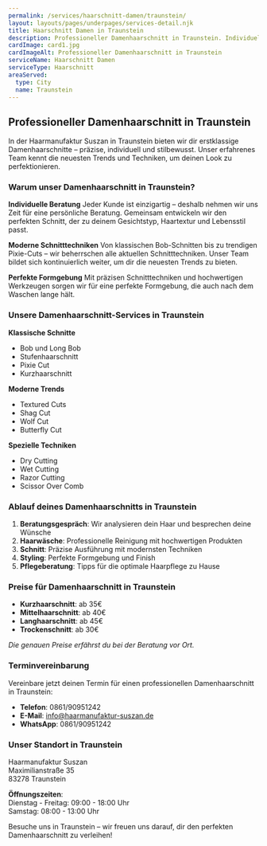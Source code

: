```yaml
---
permalink: /services/haarschnitt-damen/traunstein/
layout: layouts/pages/underpages/services-detail.njk
title: Haarschnitt Damen in Traunstein
description: Professioneller Damenhaarschnitt in Traunstein. Individuelle Beratung, moderne Schnitttechniken und perfekte Formgebung für deinen persönlichen Stil.
cardImage: card1.jpg
cardImageAlt: Professioneller Damenhaarschnitt in Traunstein
serviceName: Haarschnitt Damen
serviceType: Haarschnitt
areaServed:
  type: City
  name: Traunstein
---
```


## Professioneller Damenhaarschnitt in Traunstein

In der Haarmanufaktur Suszan in Traunstein bieten wir dir erstklassige Damenhaarschnitte – präzise, individuell und stilbewusst. Unser erfahrenes Team kennt die neuesten Trends und Techniken, um deinen Look zu perfektionieren.

### Warum unser Damenhaarschnitt in Traunstein?

**Individuelle Beratung**
Jeder Kunde ist einzigartig – deshalb nehmen wir uns Zeit für eine persönliche Beratung. Gemeinsam entwickeln wir den perfekten Schnitt, der zu deinem Gesichtstyp, Haartextur und Lebensstil passt.

**Moderne Schnitttechniken**
Von klassischen Bob-Schnitten bis zu trendigen Pixie-Cuts – wir beherrschen alle aktuellen Schnitttechniken. Unser Team bildet sich kontinuierlich weiter, um dir die neuesten Trends zu bieten.

**Perfekte Formgebung**
Mit präzisen Schnitttechniken und hochwertigen Werkzeugen sorgen wir für eine perfekte Formgebung, die auch nach dem Waschen lange hält.

### Unsere Damenhaarschnitt-Services in Traunstein

**Klassische Schnitte**
- Bob und Long Bob
- Stufenhaarschnitt
- Pixie Cut
- Kurzhaarschnitt

**Moderne Trends**
- Textured Cuts
- Shag Cut
- Wolf Cut
- Butterfly Cut

**Spezielle Techniken**
- Dry Cutting
- Wet Cutting
- Razor Cutting
- Scissor Over Comb

### Ablauf deines Damenhaarschnitts in Traunstein

1. **Beratungsgespräch**: Wir analysieren dein Haar und besprechen deine Wünsche
2. **Haarwäsche**: Professionelle Reinigung mit hochwertigen Produkten
3. **Schnitt**: Präzise Ausführung mit modernsten Techniken
4. **Styling**: Perfekte Formgebung und Finish
5. **Pflegeberatung**: Tipps für die optimale Haarpflege zu Hause

### Preise für Damenhaarschnitt in Traunstein

- **Kurzhaarschnitt**: ab 35€
- **Mittelhaarschnitt**: ab 40€
- **Langhaarschnitt**: ab 45€
- **Trockenschnitt**: ab 30€

*Die genauen Preise erfährst du bei der Beratung vor Ort.*

### Terminvereinbarung

Vereinbare jetzt deinen Termin für einen professionellen Damenhaarschnitt in Traunstein:

- **Telefon**: 0861/90951242
- **E-Mail**: info@haarmanufaktur-suszan.de
- **WhatsApp**: 0861/90951242

### Unser Standort in Traunstein

Haarmanufaktur Suszan  
Maximilianstraße 35  
83278 Traunstein

**Öffnungszeiten**:  
Dienstag - Freitag: 09:00 - 18:00 Uhr  
Samstag: 08:00 - 13:00 Uhr

Besuche uns in Traunstein – wir freuen uns darauf, dir den perfekten Damenhaarschnitt zu verleihen!
